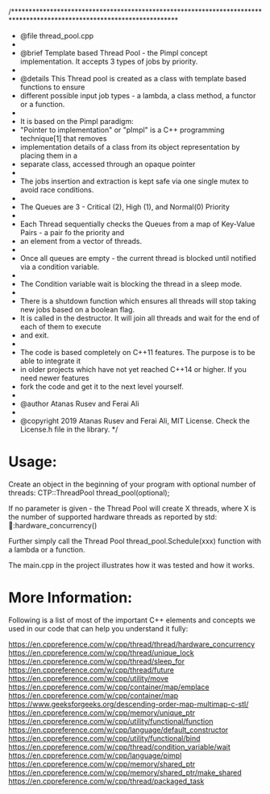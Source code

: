 /***********************************************************************************************************************
* @file thread_pool.cpp
*
* @brief Template based Thread Pool - the Pimpl concept implementation. It accepts 3 types of jobs by priority.
*
* @details	 This Thread pool is created as a class with template based functions to ensure
*	different possible input job types - a lambda, a class method, a functor or a function.
*
*	It is based on the Pimpl paradigm:
*	"Pointer to implementation" or "pImpl" is a C++ programming technique[1] that removes
*  implementation details of a class from its object representation by placing them in a
*  separate class, accessed through an opaque pointer
* 
*  The jobs insertion and extraction is kept safe via one single mutex to avoid race conditions.
* 
*  The Queues are 3 - Critical (2), High (1), and Normal(0) Priority
* 
*  Each Thread sequentially checks the Queues from a map of Key-Value Pairs - a pair fo the priority and 
*  an element from a vector of threads.
*  
*  Once all queues are empty - the current thread is blocked until notified via a condition variable.
*  
*  The Condition variable wait is blocking the thread in a sleep mode.
*  
*  There is a shutdown function which ensures all threads will stop taking new jobs based on a boolean flag.
*  It is called in the destructor. It will join all threads and wait for the end of each of them to execute
*  and exit.
*  
*  The code is based completely on C++11 features. The purpose is to be able to integrate it
*  in older projects which have not yet reached C++14 or higher. If you need newer features
*  fork the code and get it to the next level yourself.
*
* @author Atanas Rusev and Ferai Ali
*
* @copyright 2019 Atanas Rusev and Ferai Ali, MIT License. Check the License.h file in the library.
*/

# Usage: 
Create an object in the beginning of your program with optional number of threads:
CTP::ThreadPool thread_pool(optional);

If no parameter is given - the Thread Pool will create X threads, where X is the number of supported hardware threads as reported by std::thread::hardware_concurrency()

Further simply call the Thread Pool thread_pool.Schedule(xxx) function with a lambda or a function.

The main.cpp in the project illustrates how it was tested and how it works.

# More Information: 
Following is a list of most of the important C++ elements and concepts we used in our code that can help you understand it fully:

https://en.cppreference.com/w/cpp/thread/thread/hardware_concurrency
https://en.cppreference.com/w/cpp/thread/unique_lock
https://en.cppreference.com/w/cpp/thread/sleep_for
https://en.cppreference.com/w/cpp/thread/future
https://en.cppreference.com/w/cpp/utility/move
https://en.cppreference.com/w/cpp/container/map/emplace
https://en.cppreference.com/w/cpp/container/map
https://www.geeksforgeeks.org/descending-order-map-multimap-c-stl/
https://en.cppreference.com/w/cpp/memory/unique_ptr
https://en.cppreference.com/w/cpp/utility/functional/function
https://en.cppreference.com/w/cpp/language/default_constructor
https://en.cppreference.com/w/cpp/utility/functional/bind
https://en.cppreference.com/w/cpp/thread/condition_variable/wait
https://en.cppreference.com/w/cpp/language/pimpl
https://en.cppreference.com/w/cpp/memory/shared_ptr
https://en.cppreference.com/w/cpp/memory/shared_ptr/make_shared
https://en.cppreference.com/w/cpp/thread/packaged_task
